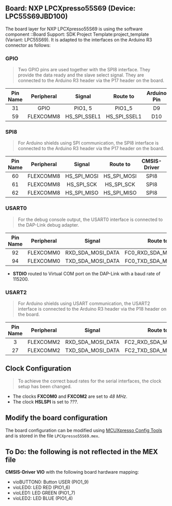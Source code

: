 Board: NXP LPCXpresso55S69 (Device: LPC55S69JBD100)
---------------------------------------------------

The board layer for NXP LPCXpresso55S69 is using the software component ::Board Support: SDK Project Template:project_template (Variant: LPC55S69). It is adapted to the interfaces on the Arduino R3 connector as follows:

### GPIO

> Two GPIO pins are used together with the SPI8 interface. They provide the data ready and the slave select signal. They are connected to the Arduino R3 header via the P17 header on the board.

  |Pin Name|Peripheral |Signal       |Route to     |Arduino Pin|
  |:------:|:---------:|:-----------:|:-----------:|:---------:|
  |31      |GPIO       |PIO1, 5      |PIO1_5       |D9         |
  |59      |FLEXCOMM8  |HS_SPI_SSEL1 |HS_SPI_SSEL1 |D10        |

### SPI8

> For Arduino shields using SPI communication, the SPI8 interface is connected to the Arduino R3 header via the P17 header on the board. 

  |Pin Name|Peripheral |Signal      |Route to    |CMSIS-Driver|Arduino Pin|
  |:------:|:---------:|:----------:|:----------:|:----------:|:---------:|
  |60      |FLEXCOMM8  |HS_SPI_MOSI |HS_SPI_MOSI |SPI8        |D11        |
  |61      |FLEXCOMM8  |HS_SPI_SCK  |HS_SPI_SCK  |SPI8        |D13        |
  |62      |FLEXCOMM8  |HS_SPI_MISO |HS_SPI_MISO |SPI8        |D12        |

### USART0

> For the debug console output, the USART0 interface is connected to the DAP-Link debug adapter. 

  |Pin Name|Peripheral   |Signal           |Route to             |CMSIS-Driver|
  |:------:|:-----------:|:---------------:|:-------------------:|:----------:|
  |92      |FLEXCOMM0    |RXD_SDA_MOSI_DATA|FC0_RXD_SDA_MOSI_DATA|USART0      |
  |94      |FLEXCOMM0    |TXD_SDA_MOSI_DATA|FC0_TXD_SDA_MOSI_DATA|USART0      |

- **STDIO** routed to Virtual COM port on the DAP-Link with a baud rate of 115200.

### USART2

> For Arduino shields using USART communication, the USART2 interface is connected to the Arduino R3 header via the P18 header on the board. 

  |Pin Name|Peripheral   |Signal           |Route to             |CMSIS-Driver|Arduino Pin|
  |:------:|:-----------:|:---------------:|:-------------------:|:----------:|:---------:|
  |3       |FLEXCOMM2    |RXD_SDA_MOSI_DATA|FC2_RXD_SDA_MOSI_DATA|USART2      |D0         |
  |27      |FLEXCOMM2    |TXD_SDA_MOSI_DATA|FC2_TXD_SDA_MOSI_DATA|USART2      |D1         |

## Clock Configuration

> To achieve the correct baud rates for the serial interfaces, the clock setup has been changed.

- The clocks **FXCOM0** and **FXCOM2** are set to *48 MHz*.
- The clock **HSLSPI** is set to *???*.

## Modify the board configuration

The board configuration can be modified using [MCUXpresso Config Tools](https://www2.keil.com/nxp) and is stored in the file `LPCXpresso55S69.mex`.

## To Do: the following is not reflected in the MEX file

**CMSIS-Driver VIO** with the following board hardware mapping:
 - vioBUTTON0: Button USER (PIO1_9)
 - vioLED0:    LED RED     (PIO1_6)
 - vioLED1:    LED GREEN   (PIO1_7)
 - vioLED2:    LED BLUE    (PIO1_4)

